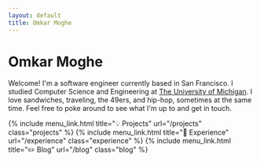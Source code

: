 ```yaml
---
layout: default
title: Omkar Moghe
---
```


# Omkar Moghe

Welcome! I'm a software engineer currently based in San Francisco. I studied Computer Science and Engineering at <span class="umich"><a href="https://cse.engin.umich.edu/">The University of Michigan</a></span>. I love sandwiches, traveling, the 49ers, and hip-hop, sometimes at the same time. Feel free to poke around to see what I'm up to and get in touch.

{% include menu_link.html title="💡 Projects" url="/projects" class="projects" %}
{% include menu_link.html title="🦉 Experience" url="/experience" class="experience" %}
{% include menu_link.html title="✏️ Blog" url="/blog" class="blog" %}
